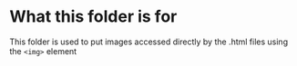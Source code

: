 # What this folder is for

This folder is used to put images accessed directly by the .html files using the `<img>` element